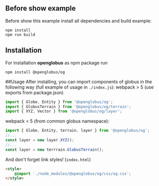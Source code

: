 ## Before show example

Before show this example install all dependencies and build example:
```shall
npm install
npm run build

```

## Installation

For installation **openglobus** as npm package run 

```shall
npm install @openglobus/og
```

##Usage
After installing, you can import components of globus in the following way (full example of usage in `./index.js`):
webpack > 5 (use exports from package.json)
```javascript
import { Globe, Entity } from '@openglobus/og';
import { GlobusTerrain } from '@openglobus/og/terrain';
import { XYZ, Vector } from '@openglobus/og/layer';
```
webpack < 5 (from common globus namespace):
```javascript
import { Globe, Entity, terrain, layer } from '@openglobus/og';
//...
const layer = new layer.XYZ();
//...
const layer = new terrrain.GlobusTerrain();

```

And don't forget link styles! (`index.html`)

```html
<style>
    @import './node_modules/@openglobus/og/css/og.css';
</style>
```